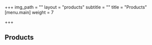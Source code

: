 +++
img_path = ""
layout = "products"
subtitle = ""
title = "Products"
[menu.main]
weight = 7

+++
<h2>Products</h2>